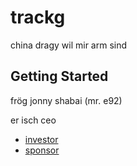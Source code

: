 # trackg

china dragy wil mir arm sind

## Getting Started

frög jonny shabai (mr. e92)

er isch ceo

- [investor](https://sunrise.ch)
- [sponsor](https://welcometoserbia.gov.rs/home)



